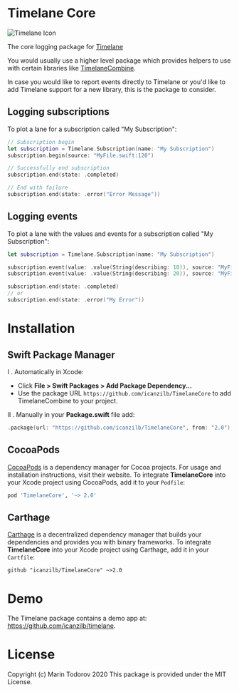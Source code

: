 # Timelane Core

![Timelane Icon](etc/Icon_128x128@2x.png)

The core logging package for [Timelane](https://timelane.tools)

You would usually use a higher level package which provides helpers to use with certain libraries like [TimelaneCombine](https://github.com/icanzilb/TimelaneCombine).

In case you would like to report events directly to Timelane or you'd like to add Timelane support for a new library, this is the package to consider.

## Logging subscriptions

To plot a lane for a subscription called "My Subscription":

```swift
// Subscription begin
let subscription = Timelane.Subscription(name: "My Subscription")
subscription.begin(source: "MyFile.swift:120")

// Successfully end subscription
subscription.end(state: .completed)

// End with failure
subscription.end(state: .error("Error Message"))
```

## Logging events

To plot a lane with the values and events for a subscription called "My Subscription":

```swift
let subscription = Timelane.Subscription(name: "My Subscription")

subscription.event(value: .value(String(describing: 10)), source: "MyFile.swift:120")
subscription.event(value: .value(String(describing: 20)), source: "MyFile.swift:120")

subscription.end(state: .completed)
// or
subscription.end(state: .error("My Error"))
```

# Installation

## Swift Package Manager

I . Automatically in Xcode:

 - Click **File > Swift Packages > Add Package Dependency...**  
 - Use the package URL `https://github.com/icanzilb/TimelaneCore` to add TimelaneCombine to your project.

II . Manually in your **Package.swift** file add:

```swift
.package(url: "https://github.com/icanzilb/TimelaneCore", from: "2.0")
```

## CocoaPods

[CocoaPods](https://cocoapods.org) is a dependency manager for Cocoa projects. For usage and installation instructions, visit their website. To integrate **TimelaneCore** into your Xcode project using CocoaPods, add it to your `Podfile`:

```ruby
pod 'TimelaneCore', '~> 2.0'
```

## Carthage

[Carthage](https://github.com/Carthage/Carthage) is a decentralized dependency manager that builds your dependencies and provides you with binary frameworks. To integrate **TimelaneCore** into your Xcode project using Carthage, add it in your `Cartfile`:

```ogdl
github "icanzilb/TimelaneCore" ~>2.0
```

# Demo

The Timelane package contains a demo app at: https://github.com/icanzilb/timelane.

# License

Copyright (c) Marin Todorov 2020
This package is provided under the MIT License.
